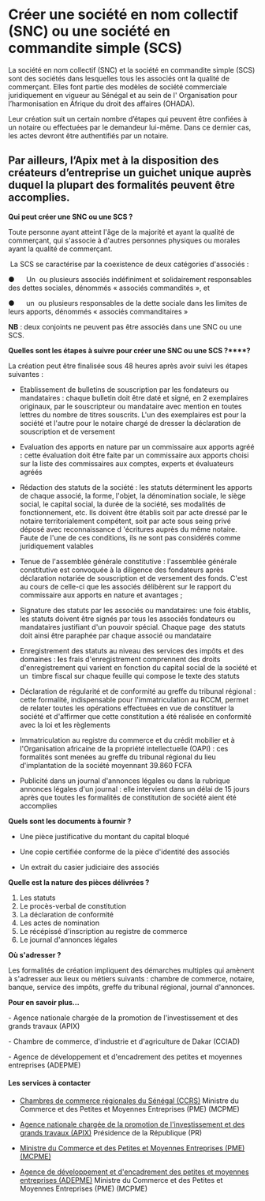 # Créer une société en nom collectif (SNC) ou une société en commandite simple (SCS)

La société en nom collectif (SNC) et la société en commandite simple (SCS) sont des sociétés dans lesquelles tous les associés ont la qualité de commerçant. Elles font partie des modèles de société commerciale juridiquement en vigueur au Sénégal et au sein de l' Organisation pour l’harmonisation en Afrique du droit des affaires (OHADA).  
  
Leur création suit un certain nombre d’étapes qui peuvent être confiées à un notaire ou effectuées par le demandeur lui-même. Dans ce dernier cas, les actes devront être authentifiés par un notaire.  
  
Par ailleurs, l’Apix met à la disposition des créateurs d’entreprise un guichet unique auprès duquel la plupart des formalités peuvent être accomplies.
---------------------------------------------------------------------------------------------------------------------------------------------------------------------------------------------------------------------------------------------------------------------------------------------------------------------------------------------------------------------------------------------------------------------------------------------------------------------------------------------------------------------------------------------------------------------------------------------------------------------------------------------------------------------------------------------------------------------------

**Qui peut créer une SNC ou une SCS ?**

Toute personne ayant atteint l'âge de la majorité et ayant la qualité de commerçant, qui s'associe à d'autres personnes physiques ou morales ayant la qualité de commerçant.

 La SCS se caractérise par la coexistence de deux catégories d'associés :

●      Un  ou plusieurs associés indéfiniment et solidairement responsables des dettes sociales, dénommés « associés commandités », et

●      un  ou plusieurs responsables de la dette sociale dans les limites de leurs apports, dénommés « associés commanditaires »

**NB** : deux conjoints ne peuvent pas être associés dans une SNC ou une SCS.

**Quelles sont les étapes à suivre pour créer une SNC ou une SCS ?****?**

La création peut être finalisée sous 48 heures après avoir suivi les étapes suivantes :

*   Etablissement de bulletins de souscription par les fondateurs ou mandataires : chaque bulletin doit être daté et signé, en 2 exemplaires originaux, par le souscripteur ou mandataire avec mention en toutes lettres du nombre de titres souscrits. L'un des exemplaires est pour la société et l'autre pour le notaire chargé de dresser la déclaration de souscription et de versement  
    

*   Evaluation des apports en nature par un commissaire aux apports agréé **:** cette évaluation doit être faite par un commissaire aux apports choisi sur la liste des commissaires aux comptes, experts et évaluateurs agréés  
    

*   Rédaction des statuts de la société : les statuts déterminent les apports de chaque associé, la forme, l'objet, la dénomination sociale, le siège social, le capital social, la durée de la société, ses modalités de fonctionnement, etc. Ils doivent être établis soit par acte dressé par le notaire territorialement compétent, soit par acte sous seing privé déposé avec reconnaissance d 'écritures auprès du même notaire. Faute de l'une de ces conditions, ils ne sont pas considérés comme juridiquement valables  
    

*   Tenue de l'assemblée générale constitutive : l'assemblée générale constitutive est convoquée à la diligence des fondateurs après déclaration notariée de souscription et de versement des fonds. C'est au cours de celle-ci que les associés délibèrent sur le rapport du commissaire aux apports en nature et avantages ;  
    

*   Signature des statuts par les associés ou mandataires: une fois établis, les statuts doivent être signés par tous les associés fondateurs ou mandataires justifiant d'un pouvoir spécial. Chaque page  des statuts doit ainsi être paraphée par chaque associé ou mandataire  
    

*   Enregistrement des statuts au niveau des services des impôts et des domaines : **l**es frais d'enregistrement comprennent des droits d'enregistrement qui varient en fonction du capital social de la société et un  timbre fiscal sur chaque feuille qui compose le texte des statuts  
    

*   Déclaration de régularité et de conformité au greffe du tribunal régional : cette formalité, indispensable pour l'immatriculation au RCCM, permet de relater toutes les opérations effectuées en vue de constituer la société et d'affirmer que cette constitution a été réalisée en conformité avec la loi et les règlements  
    

*   Immatriculation au registre du commerce et du crédit mobilier et à l'Organisation africaine de la propriété intellectuelle (OAPI) : ces formalités sont menées au greffe du tribunal régional du lieu d'implantation de la société moyennant 39.860 FCFA

*   Publicité dans un journal d'annonces légales ou dans la rubrique annonces légales d'un journal : elle intervient dans un délai de 15 jours après que toutes les formalités de constitution de société aient été accomplies  
    

**Quels sont les documents à fournir ?**

*   Une pièce justificative du montant du capital bloqué  
    

*   Une copie certifiée conforme de la pièce d'identité des associés

*   Un extrait du casier judiciaire des associés

**Quelle est la nature des pièces délivrées ?**  

1.  Les statuts
2.  Le procès-verbal de constitution
3.  La déclaration de conformité
4.  Les actes de nomination
5.  Le récépissé d'inscription au registre de commerce
6.  Le journal d'annonces légales

**Où s'adresser ?**

Les formalités de création impliquent des démarches multiples qui amènent à s'adresser aux lieux ou métiers suivants : chambre de commerce, notaire, banque, service des impôts, greffe du tribunal régional, journal d'annonces.

**Pour en savoir plus...**

\- Agence nationale chargée de la promotion de l'investissement et des grands travaux (APIX)

\- Chambre de commerce, d'industrie et d'agriculture de Dakar (CCIAD)

\- Agence de développement et d'encadrement des petites et moyennes entreprises (ADEPME)

#### Les services à contacter

*   [Chambres de commerce régionales du Sénégal (CCRS)](../../../services/chambres-de-commerce-regionales-du-senegal-ccrs.md) Ministre du Commerce et des Petites et Moyennes Entreprises (PME) (MCPME)  
    
*   [Agence nationale chargée de la promotion de l'investissement et des grands travaux (APIX)](../../../services/agence-nationale-chargee-de-la-promotion-de-linvestissement-et-des-grands-travaux-apix.md) Présidence de la République (PR)  
    
*   [Ministre du Commerce et des Petites et Moyennes Entreprises (PME) (MCPME)](../../../services/ministre-du-commerce-et-des-petites-et-moyennes-entreprises-pme-mcpme.md)
*   [Agence de développement et d'encadrement des petites et moyennes entreprises (ADEPME)](../../../services/agence-de-developpement-et-dencadrement-des-petites-et-moyennes-entreprises-adepme.md) Ministre du Commerce et des Petites et Moyennes Entreprises (PME) (MCPME)